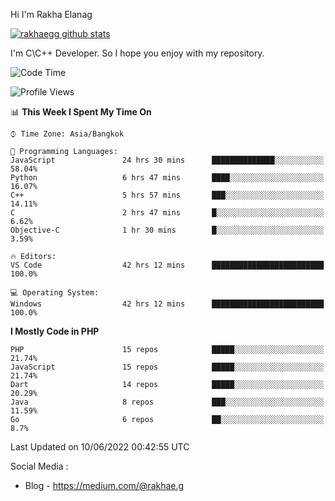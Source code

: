 Hi I'm Rakha Elanag


[![rakhaegg github stats](https://github-readme-stats.vercel.app/api?username=rakhaegg)](https://github.com/rakhaegg/rakhaegg)

I'm C\C++ Developer. So I hope you enjoy with my repository. 



<!--START_SECTION:waka-->
![Code Time](http://img.shields.io/badge/Code%20Time-0%20secs-blue)

![Profile Views](http://img.shields.io/badge/Profile%20Views-0-blue)

📊 **This Week I Spent My Time On** 

```text
⌚︎ Time Zone: Asia/Bangkok

💬 Programming Languages: 
JavaScript               24 hrs 30 mins      ██████████████░░░░░░░░░░░   58.04% 
Python                   6 hrs 47 mins       ████░░░░░░░░░░░░░░░░░░░░░   16.07% 
C++                      5 hrs 57 mins       ███░░░░░░░░░░░░░░░░░░░░░░   14.11% 
C                        2 hrs 47 mins       █░░░░░░░░░░░░░░░░░░░░░░░░   6.62% 
Objective-C              1 hr 30 mins        █░░░░░░░░░░░░░░░░░░░░░░░░   3.59%

🔥 Editors: 
VS Code                  42 hrs 12 mins      █████████████████████████   100.0%

💻 Operating System: 
Windows                  42 hrs 12 mins      █████████████████████████   100.0%

```

**I Mostly Code in PHP** 

```text
PHP                      15 repos            █████░░░░░░░░░░░░░░░░░░░░   21.74% 
JavaScript               15 repos            █████░░░░░░░░░░░░░░░░░░░░   21.74% 
Dart                     14 repos            █████░░░░░░░░░░░░░░░░░░░░   20.29% 
Java                     8 repos             ███░░░░░░░░░░░░░░░░░░░░░░   11.59% 
Go                       6 repos             ██░░░░░░░░░░░░░░░░░░░░░░░   8.7%

```



 Last Updated on 10/06/2022 00:42:55 UTC
<!--END_SECTION:waka-->

Social Media : 
- Blog - https://medium.com/@rakhae.g
